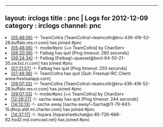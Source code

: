 
---
layout: irclogs
title : pnc | Logs for 2012-12-09
category : irclogs
channel: pnc
---
<li class="logitem"><a href="#05:48:06" name="05:48:06" class="time">[05:48:06]</a> -!- <span class="join">TeamColtra</span> [TeamColtra!~teamcoltr@kru-436-416-52-28.buffalo.res.rr.com] has joined #pnc </li>
<li class="logitem"><a href="#05:48:06" name="05:48:06" class="time">[05:48:06]</a> -!- mode/<span class="mode">#pnc</span> [+o TeamColtra] by ChanServ </li>
<li class="logitem"><a href="#06:20:39" name="06:20:39" class="time">[06:20:39]</a> -!- <span class="quit">Fatbag</span> has quit [Ping timeout: 260 seconds] </li>
<li class="logitem"><a href="#06:24:34" name="06:24:34" class="time">[06:24:34]</a> -!- <span class="join">Fatbag</span> [Fatbag!~quassel@bxvl-64-50-21-35.sw.biz.rr.com] has joined #pnc </li>
<li class="logitem"><a href="#07:21:57" name="07:21:57" class="time">[07:21:57]</a> -!- <span class="quit">Fatbag</span> has quit [Ping timeout: 250 seconds] </li>
<li class="logitem"><a href="#07:48:36" name="07:48:36" class="time">[07:48:36]</a> -!- <span class="quit">TeamColtra</span> has quit [Quit: Frextual IRC Client: www.frextualapp.com] </li>
<li class="logitem"><a href="#09:07:33" name="09:07:33" class="time">[09:07:33]</a> -!- <span class="join">TeamColtra</span> [TeamColtra!~teamcoltr@kru-436-416-52-28.buffalo.res.rr.com] has joined #pnc </li>
<li class="logitem"><a href="#09:07:33" name="09:07:33" class="time">[09:07:33]</a> -!- mode/<span class="mode">#pnc</span> [+o TeamColtra] by ChanServ </li>
<li class="logitem"><a href="#12:28:27" name="12:28:27" class="time">[12:28:27]</a> -!- <span class="quit">sacha-away</span> has quit [Ping timeout: 244 seconds] </li>
<li class="logitem"><a href="#14:13:13" name="14:13:13" class="time">[14:13:13]</a> -!- <span class="join">sacha-away</span> [sacha-away!~Sacha@11-79-843-15.dhcp.aldl.mi.charter.com] has joined #pnc </li>
<li class="logitem"><a href="#14:37:17" name="14:37:17" class="time">[14:37:17]</a> -!- <span class="join">itspara</span> [itspara!webchat@s-85-726-668-82.hsd2.md.comcast.net] has joined #pnc </li>


